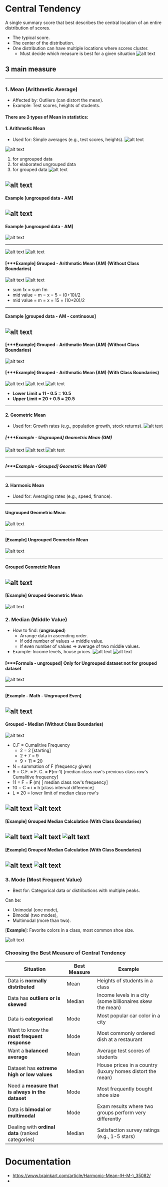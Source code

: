 # Central Tendency

A single summary score that best describes the central location of an entire distribution of scores.
- The typical score.
- The center of the distribution.
- One distribution can have multiple locations where scores cluster.
    - Must decide which measure is best for a given situation
![alt text](assets/central_tendency.png)

## 3 main measure

---
### 1. Mean (Arithmetic Average)
- Affected by: Outliers (can distort the mean).
- Example: Test scores, heights of students.

#### There are 3  types of Mean in statistics:
#### 1. Arithmetic Mean
- Used for: Simple averages (e.g., test scores, heights).
![alt text](assets/am.png)

![alt text](assets/am2.png)
1. for ungrouped data
2. for elaborated ungrouped data
3. for grouped data
![alt text](assets/am3.png)

![alt text](assets/am4.png)
---
#### Example [ungrouped data - AM]
![alt text](assets/am5.png)
---


#### Example [ungrouped data - AM]
![alt text](assets/am_ungrouped_discrete.png)

---

![alt text](assets/am6.png)
![alt text](assets/am7.png)


#### [***Example] Grouped - Arithmatic Mean (AM)  (Without Class Boundaries) 

![alt text](assets/am8.png)
![alt text](assets/am9.png)
- sum fx = sum fm
- mid value = m = x = 5 = (0+10)/2
- mid value = m = x = 15 = (10+20)/2
---

#### Example [grouped data - AM - continuous]

![alt text](assets/am_grouped_continuous.png)
---


#### [***Example] Grouped - Arithmatic Mean (AM)  (Without Class Boundaries)

![alt text](assets/am10.png)

#### [***Example] Grouped - Arithmatic Mean (AM) (With Class Boundaries)
![alt text](assets/am11.png)
![alt text](assets/am12.png)
![alt text](assets/am13.png)
- **Lower Limit = 11 - 0.5 = 10.5**
- **Upper Limit = 20 + 0.5 = 20.5**


---
#### 2. Geometric Mean
- Used for: Growth rates (e.g., population growth, stock returns).
![alt text](assets/gm.png)

##### [***Example - Ungrouped] Geometric Mean (GM) 
![alt text](assets/ungrouped_gm1.png)
![alt text](assets/ungrouped_gm_math.png)
![alt text](assets/ungrouped_gm_math2.png)

---


##### [***Example - Grouped] Geometric Mean (GM) 
---


#### 3. Harmonic Mean
- Used for: Averaging rates (e.g., speed, finance).

---
#### Ungrouped Geometric Mean
![alt text](assets/ug_gm.png)

---
#### [Example] Ungrouped Geometric Mean
![alt text](assets/ug_gm_math.png)

---
#### Grouped Geometric Mean
![alt text](assets/g_gm.png)
---

#### [Example] Grouped Geometric Mean
![alt text](assets/g_gm_math.png)























### 2. Median (Middle Value)

- How to find: (**ungrouped**)
  - Arrange data in ascending order.
  - If odd number of values → middle value.
  - If even number of values → average of two middle values.
- Example: Income levels, house prices.
![alt text](assets/median.png)
![alt text](assets/median2.png)

#### [***Formula - ungrouped] Only for Ungrouped dataset not for grouped dataset
![alt text](assets/median3.png)

---
#### [Example - Math - Ungrouped Even]
![alt text](assets/median_ungrouped_even.png)
---

#### Grouped - Median  (Without Class Boundaries)
![alt text](assets/median4.png)
- C.F = Cumalitive Frequency 
  - 2 = 2 [starting]
  - 2 + 7 = 9
  - 9 + 11 = 20 
- N = summation of F (frequency given)
- 9 = C.F. = F. C. = **F**(m-1) [median class row's previous class row's Cumalitive frequency]
- 11 = F = **F** (m)  [ median class row's frequency]
- 10 = C = i = h [class interval difference]
- L = 20 = lower limit of median class row's 

![alt text](assets/median5.png)
![alt text](assets/median6.png)
---


####  [Example] Grouped Median Calculation (With Class Boundaries)
![alt text](assets/median7.png)
![alt text](assets/median9.png)
![alt text](assets/median8.png)
---


#### [Example] Grouped Median Calculation (With Class Boundaries)
![alt text](assets/g_median_math.png)
![alt text](assets/g_median_math2.png)
---


### 3. Mode (Most Frequent Value)
- Best for: Categorical data or distributions with multiple peaks.

Can be:
- Unimodal (one mode),
- Bimodal (two modes),
- Multimodal (more than two).

[**Example**]: Favorite colors in a class, most common shoe size.

![alt text](assets/unibimultimodal.png)

### Choosing the Best Measure of Central Tendency


| Situation                                         | Best Measure | Example                                                   |
| ------------------------------------------------- | ------------ | --------------------------------------------------------- |
| Data is **normally distributed**                  | Mean         | Heights of students in a class                            |
| Data has **outliers or is skewed**                | Median       | Income levels in a city (some billionaires skew the mean) |
| Data is **categorical**                           | Mode         | Most popular car color in a city                          |
| Want to know the **most frequent response**       | Mode         | Most commonly ordered dish at a restaurant                |
| Want a **balanced average**                       | Mean         | Average test scores of students                           |
| Dataset has **extreme high or low values**        | Median       | House prices in a country (luxury homes distort the mean) |
| Need a **measure that is always in the dataset**  | Mode         | Most frequently bought shoe size                          |
| Data is **bimodal or multimodal**                 | Mode         | Exam results where two groups perform very differently    |
| Dealing with **ordinal data** (ranked categories) | Median       | Satisfaction survey ratings (e.g., 1-5 stars)             |



# Documentation
- https://www.brainkart.com/article/Harmonic-Mean-(H-M-)_35082/
- 
